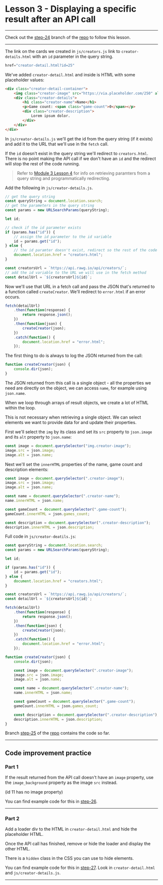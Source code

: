 # Lesson 3 - Displaying a specific result after an API call

---

Check out the [step-24](https://github.com/javascript-repositories/javascript-1-lesson-code/tree/step-24) branch of the [repo](https://github.com/javascript-repositories/javascript-1-lesson-code) to follow this lesson.

---

The link on the cards we created in `js/creators.js` link to `creator-details.html` with an `id` parameter in the query string.

```js
href="creator-detail.html?id=25"
```

We've added `creator-detail.html` and inside is HTML with some placeholder values:

```html
<div class="creator-detail-container">
    <img class="creator-image" src="https://via.placeholder.com/250" alt="Game creator" />
    <div class="creator-details">
        <h1 class="creator-name">Name</h1>
        <p>Game count: <span class="game-count">0</span></p>
        <div class="creator-description">
            Lorem ipsum dolor.
        </div>
    </div>
</div>
```

In `js/creator-details.js` we'll get the id from the query string (if it exists) and add it to the URL that we'll use in the `fetch` call.

If the `id` doesn't exist in the query string we'll redirect to `creators.html`. There is no point making the API call if we don't have an `id` and the redirect will stop the rest of the code running.

> Refer to [Module 3 Lesson 4](https://interactive-content.now.sh/javascript-1/3/4) for info on retrieving paramters from a query string and programmatically redirecting.

Add the following in `js/creator-details.js`.

```js
// get the query string
const queryString = document.location.search;
// get the parameters in the query string
const params = new URLSearchParams(queryString);

let id;

// check if the id parameter exists
if (params.has("id")) {
    // assign the id parameter to the id variable
    id = params.get("id");
} else {
    // the id paramter doesn't exist, redirect so the rest of the code doesn't run
    document.location.href = "creators.html";
}

const creatorsUrl = `https://api.rawg.io/api/creators/`;
// add the id variable to the URL we will use in the fetch method
const detailUrl = `${creatorsUrl}${id}`;
```

Now we'll use that URL in a fetch call and pass the JSON that's returned to a function called `createCreator`. We'll redirect to `error.html` if an error occurs.

```js
fetch(detailUrl)
    .then(function(response) {
        return response.json();
    })
    .then(function(json) {
        createCreator(json);
    })
    .catch(function() {
        document.location.href = "error.html";
    });
```

The first thing to do is always to log the JSON returned from the call:

```js
function createCreator(json) {
    console.dir(json);
}

```

The JSON returned from this call is a single object - all the properties we need are directly on the object, we can access `name`, for example using `json.name`.

When we loop through arrays of result objects, we create a lot of HTML within the loop.

This is not necessary when retrieving a single object. We can select elements we want to provide data for and update their properties.

First we'll select the `img` by its class and set its `src` property to `json.image` and its `alt` property to `json.name`:

```js
const image = document.querySelector("img.creator-image");
image.src = json.image;
image.alt = json.name;
```

Next we'll set the `innerHTML` properties of the name, game count and description elements:

```js
const image = document.querySelector(".creator-image");
image.src = json.image;
image.alt = json.name;

const name = document.querySelector(".creator-name");
name.innerHTML = json.name;

const gameCount = document.querySelector(".game-count");
gameCount.innerHTML = json.games_count;

const description = document.querySelector(".creator-description");
description.innerHTML = json.description;
```

Full code in `js/creator-deatils.js`:

```js
const queryString = document.location.search;
const params = new URLSearchParams(queryString);

let id;

if (params.has("id")) {
    id = params.get("id");
} else {
    document.location.href = "creators.html";
}

const creatorsUrl = `https://api.rawg.io/api/creators/`;
const detailUrl = `${creatorsUrl}${id}`;

fetch(detailUrl)
    .then(function(response) {
        return response.json();
    })
    .then(function(json) {
        createCreator(json);
    })
    .catch(function() {
        document.location.href = "error.html";
    });

function createCreator(json) {
    console.dir(json);

    const image = document.querySelector(".creator-image");
    image.src = json.image;
    image.alt = json.name;

    const name = document.querySelector(".creator-name");
    name.innerHTML = json.name;

    const gameCount = document.querySelector(".game-count");
    gameCount.innerHTML = json.games_count;

    const description = document.querySelector(".creator-description");
    description.innerHTML = json.description;
}

```

Branch [step-25](https://github.com/javascript-repositories/javascript-1-lesson-code/tree/step-25) of the [repo](https://github.com/javascript-repositories/javascript-1-lesson-code) contains the code so far.

---

## Code improvement practice

### Part 1 

If the result returned from the API call doesn't have an `image` property, use the `image_background` property as the image `src` instead.

(id 11 has no image property)

You can find example code for this in [step-26](https://github.com/javascript-repositories/javascript-1-lesson-code/tree/step-26).

---

### Part 2

Add a loader div to the HTML in `creator-detail.html` and hide the placeholder HTML.

Once the API call has finished, remove or hide the loader and display the other HTML.

There is a `hidden` class in the CSS you can use to hide elements.

You can find example code for this in [step-27](https://github.com/javascript-repositories/javascript-1-lesson-code/tree/step-27). Look in `creator-detail.html` and `js/creator-details.js`.

---

<!-- ---
- [Go to lesson 4](4) 
--- -->
